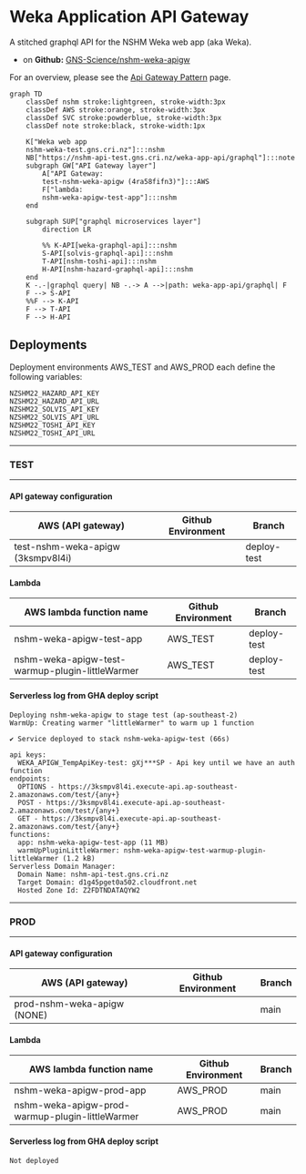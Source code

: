 # Weka Application API Gateway

A stitched graphql API for the NSHM Weka web app (aka Weka).

- on **Github:** [GNS-Science/nshm-weka-apigw](https://github.com/GNS-Science/nshm-weka-apigw)

For an overview, please see the [Api Gateway Pattern](/nzshm-documentation/architecture/api_gateway_pattern/) page.


```mermaid
graph TD
    classDef nshm stroke:lightgreen, stroke-width:3px
    classDef AWS stroke:orange, stroke-width:3px
    classDef SVC stroke:powderblue, stroke-width:3px
    classDef note stroke:black, stroke-width:1px
    
    K["Weka web app
    nshm-weka-test.gns.cri.nz"]:::nshm
    NB["https://nshm-api-test.gns.cri.nz/weka-app-api/graphql"]:::note 
    subgraph GW["API Gateway layer"]
        A["API Gateway:
        test-nshm-weka-apigw (4ra58fifn3)"]:::AWS
        F["lambda:
        nshm-weka-apigw-test-app"]:::nshm
    end

    subgraph SUP["graphql microservices layer"]
        direction LR

        %% K-API[weka-graphql-api]:::nshm
        S-API[solvis-graphql-api]:::nshm
        T-API[nshm-toshi-api]:::nshm 
        H-API[nshm-hazard-graphql-api]:::nshm              
    end
    K -.-|graphql query| NB -.-> A -->|path: weka-app-api/graphql| F 
    F --> S-API
    %%F --> K-API
    F --> T-API 
    F --> H-API
```

## Deployments

Deployment environments AWS_TEST and AWS_PROD each define the following variables:

```
NZSHM22_HAZARD_API_KEY
NZSHM22_HAZARD_API_URL
NZSHM22_SOLVIS_API_KEY
NZSHM22_SOLVIS_API_URL
NZSHM22_TOSHI_API_KEY
NZSHM22_TOSHI_API_URL
```

-----
### TEST
-----

#### API gateway configuration
| AWS  (API gateway)                     | Github Environment | Branch       |
| -------------------------------------- | ------------------ | ------------ | 
| test-nshm-weka-apigw (3ksmpv8l4i)   |          | deploy-test  | 

#### Lambda
| AWS lambda function name                                    | Github Environment | Branch       |
| ----------------------------------------------------------- | ------------------ | ------------ | 
| nshm-weka-apigw-test-app                                    | AWS_TEST           | deploy-test  | 
| nshm-weka-apigw-test-warmup-plugin-littleWarmer             | AWS_TEST           | deploy-test  | 

#### Serverless log from GHA deploy script
```
Deploying nshm-weka-apigw to stage test (ap-southeast-2)
WarmUp: Creating warmer "littleWarmer" to warm up 1 function

✔ Service deployed to stack nshm-weka-apigw-test (66s)

api keys:
  WEKA_APIGW_TempApiKey-test: gXj***SP - Api key until we have an auth function
endpoints:
  OPTIONS - https://3ksmpv8l4i.execute-api.ap-southeast-2.amazonaws.com/test/{any+}
  POST - https://3ksmpv8l4i.execute-api.ap-southeast-2.amazonaws.com/test/{any+}
  GET - https://3ksmpv8l4i.execute-api.ap-southeast-2.amazonaws.com/test/{any+}
functions:
  app: nshm-weka-apigw-test-app (11 MB)
  warmUpPluginLittleWarmer: nshm-weka-apigw-test-warmup-plugin-littleWarmer (1.2 kB)
Serverless Domain Manager:
  Domain Name: nshm-api-test.gns.cri.nz
  Target Domain: d1g45pget0a502.cloudfront.net
  Hosted Zone Id: Z2FDTNDATAQYW2
```

-----
### PROD
-----

#### API gateway configuration
| AWS  (API gateway)                     | Github Environment | Branch       |
| -------------------------------------- | ------------------ | ------------ | 
| prod-nshm-weka-apigw (NONE)      |                    | main  | 

#### Lambda
| AWS lambda function name                                    | Github Environment | Branch       |
| ----------------------------------------------------------- | ------------------ | ------------ | 
| nshm-weka-apigw-prod-app                                    | AWS_PROD           | main         | 
| nshm-weka-apigw-prod-warmup-plugin-littleWarmer             | AWS_PROD           | main         | 


#### Serverless log from GHA deploy script
```
Not deployed
```
